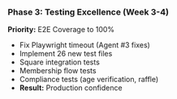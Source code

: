 ### Phase 3: Testing Excellence (Week 3-4)

**Priority:** E2E Coverage to 100%

- Fix Playwright timeout (Agent #3 fixes)
- Implement 26 new test files
- Square integration tests
- Membership flow tests
- Compliance tests (age verification, raffle)
- **Result:** Production confidence
